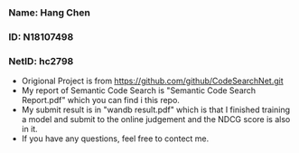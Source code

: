 ### Name: Hang Chen
### ID: N18107498
### NetID: hc2798
- Origional Project is from https://github.com/github/CodeSearchNet.git
- My report of Semantic Code Search is "Semantic Code Search Report.pdf" which you can find i this repo.
- My submit result is in "wandb result.pdf" which is that I finished training a model and submit to the online judgement and the NDCG score is also in it.
- If you have any questions, feel free to contect me.

